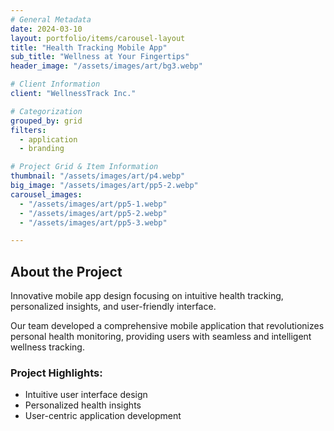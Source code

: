 ```yaml
---
# General Metadata
date: 2024-03-10
layout: portfolio/items/carousel-layout
title: "Health Tracking Mobile App"
sub_title: "Wellness at Your Fingertips"
header_image: "/assets/images/art/bg3.webp"

# Client Information
client: "WellnessTrack Inc."

# Categorization
grouped_by: grid
filters:
  - application
  - branding

# Project Grid & Item Information
thumbnail: "/assets/images/art/p4.webp"
big_image: "/assets/images/art/pp5-2.webp"
carousel_images:
  - "/assets/images/art/pp5-1.webp"
  - "/assets/images/art/pp5-2.webp"
  - "/assets/images/art/pp5-3.webp"

---
```


## About the Project
<p class="lead">Innovative mobile app design focusing on intuitive health tracking, personalized insights, and user-friendly interface.</p>

Our team developed a comprehensive mobile application that revolutionizes personal health monitoring, providing users with seamless and intelligent wellness tracking.

### Project Highlights:
- Intuitive user interface design
- Personalized health insights
- User-centric application development
